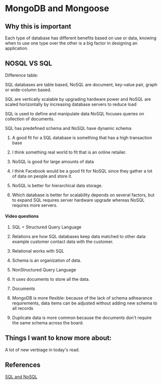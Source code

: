 # MongoDB and Mongoose

## Why this is important

Each type of database has different benefits based on use or data, knowing when to use one type over the other is a big factor in designing an application.

##  NOSQL VS SQL

Difference table:

SQL databases are table based, NoSQL are document, key-value pair, graph or wide-column based.

SQL are vertically scalable by upgrading hardware power and NoSQL are scaled horizontally by increasing database servers to reduce load

SQL is used to define and manipulate data NoSQL focuses queries on collection of documents.

SQL has predefined schema and NoSQL have dynamic schema

1.  A good fit for a SQL database is something that has a high transaction base

2.  I think something real world to fit that is an online retailer.

3.  NoSQL is good for large amounts of data

4.  I think Facebook would be a good fit for NoSQL since they gather a lot of data on people and store it.

5.  NoSQL is better for hierarchical data storage.

6.  Which database is better for scalability depends on several factors, but to expand SQL requires server hardware upgrade whereas NoSQL requires more servers.

#### Video questions

1.  SQL = Structured Query Language

2.  Relations are how SQL databases keep data matched to other data: example customer contact data with the customer.

3.  Relational works with SQL

4.  Schema is an organization of data.

5.  NonStructured Query Language

6.  It uses documents to store all the data.

7.  Documents

8.  MongoDB is more flexible: because of the lack of schema adhearance requirements, data items can be adjusted without adding new schema to all records

9.  Duplicate data is more common because the documents don't require the same schema across the board.

## Things I want to know more about:

A lot of new verbiage in today's read.  

## References

[SQL and NoSQL](https://www.youtube.com/watch?v=ZS_kXvOeQ5Y)
